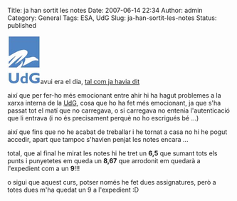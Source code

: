 Title: ja han sortit les notes
Date: 2007-06-14 22:34
Author: admin
Category: General
Tags: ESA, UdG
Slug: ja-han-sortit-les-notes
Status: published

<img src="./wp-content/uploads/2008/02/sigles_blau.jpg" data-align="right" alt="logo de la UdG" />avui era el dia, <a href="?p=134" target="_blank" rel="noopener">tal com ja havia dit</a>

així que per fer-ho més emocionant entre ahir hi ha hagut problemes a la xarxa interna de la <a href="http://www.udg.cat" target="_blank" rel="noopener">UdG</a>, cosa que ho ha fet més emocionant, ja que s'ha passat tot el matí que no carregava, o si carregava no entenia l'autenticació que li entrava (i no és precisament perquè no ho escrigués bé ...)

així que fins que no he acabat de treballar i he tornat a casa no hi he pogut accedir, apart que tampoc s'havien penjat les notes encara ...

total, que al final he mirat les notes hi he tret un **6,5** que sumant tots els punts i punyetetes em queda un **8,67** que arrodonit em quedarà a l'expedient com a un **9**!!!

o sigui que aquest curs, potser només he fet dues assignatures, però a totes dues m'ha quedat un 9 a l'expedient :D
